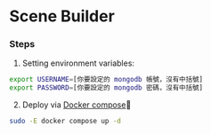 # Scene Builder 

### Steps

1. Setting environment variables:
```bash
export USERNAME=[你要設定的 mongodb 帳號，沒有中括號]
export PASSWORD=[你要設定的 mongodb 密碼，沒有中括號]
```

2. Deploy via [Docker compose](https://docs.docker.com/compose/)🚀
```bash
sudo -E docker compose up -d
```
<!--
1. Create `.env` file and configure as:
   
    ```bash
    USERNAME=[你要設定的 mongodb 帳號，沒有中括號]
    PASSWORD=[你要設定的 mongodb 密碼，沒有中括號]
    ```
2. `sudo docker compose up -d`

3. `sudo docker build --tag flask-docker . ` 
4. `sudo docker run -d -p 5000:5000 flask-docker`
-->
